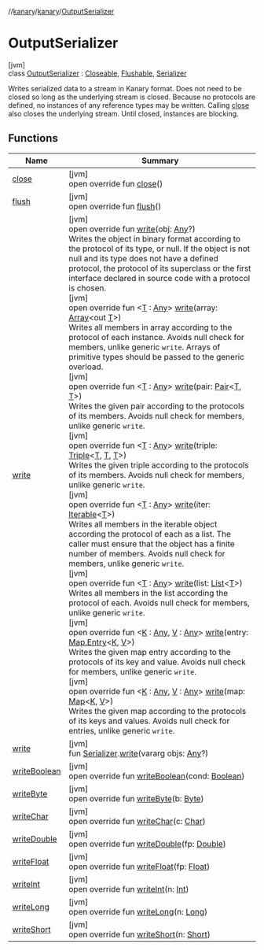 //[kanary](../../../index.md)/[kanary](../index.md)/[OutputSerializer](index.md)

# OutputSerializer

[jvm]\
class [OutputSerializer](index.md) : [Closeable](https://docs.oracle.com/javase/8/docs/api/java/io/Closeable.html), [Flushable](https://docs.oracle.com/javase/8/docs/api/java/io/Flushable.html), [Serializer](../-serializer/index.md)

Writes serialized data to a stream in Kanary format. Does not need to be closed so long as the underlying stream is closed. Because no protocols are defined, no instances of any reference types may be written. Calling [close](close.md) also closes the underlying stream. Until closed, instances are blocking.

## Functions

| Name | Summary |
|---|---|
| [close](close.md) | [jvm]<br>open override fun [close](close.md)() |
| [flush](flush.md) | [jvm]<br>open override fun [flush](flush.md)() |
| [write](write.md) | [jvm]<br>open override fun [write](write.md)(obj: [Any](https://kotlinlang.org/api/latest/jvm/stdlib/kotlin/-any/index.html)?)<br>Writes the object in binary format according to the protocol of its type, or null. If the object is not null and its type does not have a defined protocol, the protocol of its superclass or the first interface declared in source code with a protocol is chosen.<br>[jvm]<br>open override fun &lt;[T](write.md) : [Any](https://kotlinlang.org/api/latest/jvm/stdlib/kotlin/-any/index.html)&gt; [write](write.md)(array: [Array](https://kotlinlang.org/api/latest/jvm/stdlib/kotlin/-array/index.html)&lt;out [T](write.md)&gt;)<br>Writes all members in array according to the protocol of each instance. Avoids null check for members, unlike generic `write`. Arrays of primitive types should be passed to the generic overload.<br>[jvm]<br>open override fun &lt;[T](write.md) : [Any](https://kotlinlang.org/api/latest/jvm/stdlib/kotlin/-any/index.html)&gt; [write](write.md)(pair: [Pair](https://kotlinlang.org/api/latest/jvm/stdlib/kotlin/-pair/index.html)&lt;[T](write.md), [T](write.md)&gt;)<br>Writes the given pair according to the protocols of its members. Avoids null check for members, unlike generic `write`.<br>[jvm]<br>open override fun &lt;[T](write.md) : [Any](https://kotlinlang.org/api/latest/jvm/stdlib/kotlin/-any/index.html)&gt; [write](write.md)(triple: [Triple](https://kotlinlang.org/api/latest/jvm/stdlib/kotlin/-triple/index.html)&lt;[T](write.md), [T](write.md), [T](write.md)&gt;)<br>Writes the given triple according to the protocols of its members. Avoids null check for members, unlike generic `write`.<br>[jvm]<br>open override fun &lt;[T](write.md) : [Any](https://kotlinlang.org/api/latest/jvm/stdlib/kotlin/-any/index.html)&gt; [write](write.md)(iter: [Iterable](https://kotlinlang.org/api/latest/jvm/stdlib/kotlin.collections/-iterable/index.html)&lt;[T](write.md)&gt;)<br>Writes all members in the iterable object according the protocol of each as a list. The caller must ensure that the object has a finite number of members. Avoids null check for members, unlike generic `write`.<br>[jvm]<br>open override fun &lt;[T](write.md) : [Any](https://kotlinlang.org/api/latest/jvm/stdlib/kotlin/-any/index.html)&gt; [write](write.md)(list: [List](https://kotlinlang.org/api/latest/jvm/stdlib/kotlin.collections/-list/index.html)&lt;[T](write.md)&gt;)<br>Writes all members in the list according the protocol of each. Avoids null check for members, unlike generic `write`.<br>[jvm]<br>open override fun &lt;[K](write.md) : [Any](https://kotlinlang.org/api/latest/jvm/stdlib/kotlin/-any/index.html), [V](write.md) : [Any](https://kotlinlang.org/api/latest/jvm/stdlib/kotlin/-any/index.html)&gt; [write](write.md)(entry: [Map.Entry](https://kotlinlang.org/api/latest/jvm/stdlib/kotlin.collections/-map/-entry/index.html)&lt;[K](write.md), [V](write.md)&gt;)<br>Writes the given map entry according to the protocols of its key and value. Avoids null check for members, unlike generic `write`.<br>[jvm]<br>open override fun &lt;[K](write.md) : [Any](https://kotlinlang.org/api/latest/jvm/stdlib/kotlin/-any/index.html), [V](write.md) : [Any](https://kotlinlang.org/api/latest/jvm/stdlib/kotlin/-any/index.html)&gt; [write](write.md)(map: [Map](https://kotlinlang.org/api/latest/jvm/stdlib/kotlin.collections/-map/index.html)&lt;[K](write.md), [V](write.md)&gt;)<br>Writes the given map according to the protocols of its keys and values. Avoids null check for entries, unlike generic `write`. |
| [write](../write.md) | [jvm]<br>fun [Serializer](../-serializer/index.md).[write](../write.md)(vararg objs: [Any](https://kotlinlang.org/api/latest/jvm/stdlib/kotlin/-any/index.html)?) |
| [writeBoolean](write-boolean.md) | [jvm]<br>open override fun [writeBoolean](write-boolean.md)(cond: [Boolean](https://kotlinlang.org/api/latest/jvm/stdlib/kotlin/-boolean/index.html)) |
| [writeByte](write-byte.md) | [jvm]<br>open override fun [writeByte](write-byte.md)(b: [Byte](https://kotlinlang.org/api/latest/jvm/stdlib/kotlin/-byte/index.html)) |
| [writeChar](write-char.md) | [jvm]<br>open override fun [writeChar](write-char.md)(c: [Char](https://kotlinlang.org/api/latest/jvm/stdlib/kotlin/-char/index.html)) |
| [writeDouble](write-double.md) | [jvm]<br>open override fun [writeDouble](write-double.md)(fp: [Double](https://kotlinlang.org/api/latest/jvm/stdlib/kotlin/-double/index.html)) |
| [writeFloat](write-float.md) | [jvm]<br>open override fun [writeFloat](write-float.md)(fp: [Float](https://kotlinlang.org/api/latest/jvm/stdlib/kotlin/-float/index.html)) |
| [writeInt](write-int.md) | [jvm]<br>open override fun [writeInt](write-int.md)(n: [Int](https://kotlinlang.org/api/latest/jvm/stdlib/kotlin/-int/index.html)) |
| [writeLong](write-long.md) | [jvm]<br>open override fun [writeLong](write-long.md)(n: [Long](https://kotlinlang.org/api/latest/jvm/stdlib/kotlin/-long/index.html)) |
| [writeShort](write-short.md) | [jvm]<br>open override fun [writeShort](write-short.md)(n: [Short](https://kotlinlang.org/api/latest/jvm/stdlib/kotlin/-short/index.html)) |
